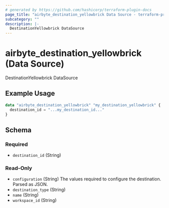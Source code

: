 ```yaml
---
# generated by https://github.com/hashicorp/terraform-plugin-docs
page_title: "airbyte_destination_yellowbrick Data Source - terraform-provider-airbyte"
subcategory: ""
description: |-
  DestinationYellowbrick DataSource
---
```


# airbyte_destination_yellowbrick (Data Source)

DestinationYellowbrick DataSource

## Example Usage

```terraform
data "airbyte_destination_yellowbrick" "my_destination_yellowbrick" {
  destination_id = "...my_destination_id..."
}
```

<!-- schema generated by tfplugindocs -->
## Schema

### Required

- `destination_id` (String)

### Read-Only

- `configuration` (String) The values required to configure the destination. Parsed as JSON.
- `destination_type` (String)
- `name` (String)
- `workspace_id` (String)


